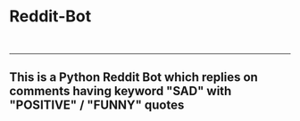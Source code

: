 <h1>Reddit-Bot</h1><br><hr>
<h2>This is a Python Reddit Bot which replies on comments having keyword "SAD" with "POSITIVE" / "FUNNY" quotes</h2>




